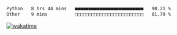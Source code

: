 
 <!--START_SECTION:waka-->

```txt
Python   8 hrs 44 mins   ■■■■■■■■■■■■■■■■■■■■■■■■■   98.21 %
Other    9 mins          □□□□□□□□□□□□□□□□□□□□□□□□□   01.79 %
```

<!--END_SECTION:waka-->

[![wakatime](https://wakatime.com/badge/user/8f47ca76-7ab1-43a1-9479-d511fbd1982b.svg)](https://wakatime.com/@8f47ca76-7ab1-43a1-9479-d511fbd1982b)
